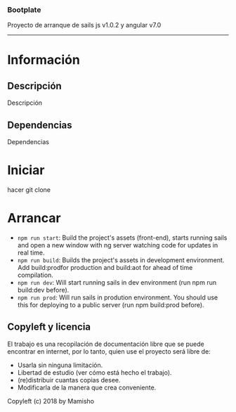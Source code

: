 ### Bootplate
Proyecto de arranque de sails js v1.0.2 y angular v7.0

---

# Información

## Descripción

Descripción

## Dependencias

Dependencias

# Iniciar

hacer git clone

# Arrancar

* `npm run start`: Build the project's assets (front-end), starts running sails and open a new window with ng server watching code for updates in real time.
* `npm run build`: Builds the project's assets in development environment. Add build:prodfor production and build:aot for ahead of time compilation.
* `npm run dev`: Will start running sails in dev environment (run npm run build:dev before).
* `npm run prod`: Will run sails in prodution environment. You should use this for deploying to a public server (run npm build:prod before).

## Copyleft y licencia

El trabajo es una recopilación de documentación libre que se puede encontrar en internet, por lo tanto, quien use el proyecto será libre de:

* Usarla sin ninguna limitación.
* Libertad de estudio (ver cómo está hecho el trabajo).
* (re)distribuir cuantas copias desee.
* Modificarla de la manera que crea conveniente.

Copyleft (c) 2018 by Mamisho